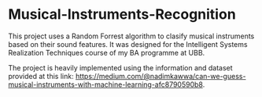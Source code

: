 # Musical-Instruments-Recognition
This project uses a Random Forrest algorithm to clasify musical instruments based on their sound features. It was designed for the Intelligent Systems Realization Techniques course of my BA programme at UBB.

The project is heavily implemented using the information and dataset provided at this link: https://medium.com/@nadimkawwa/can-we-guess-musical-instruments-with-machine-learning-afc8790590b8.
